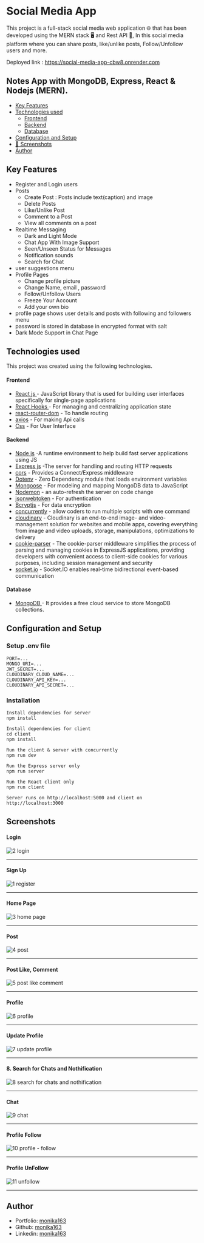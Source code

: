 # Social Media App

This project is a full-stack social media web application 🌐 that has been developed using the MERN stack 🖥️ and Rest API 🚀, In this social media platform where you can share posts, like/unlike posts, Follow/Unfollow users and more.

Deployed link : https://social-media-app-cbw8.onrender.com

## Notes App with MongoDB, Express, React & Nodejs (MERN).

- [Key Features](#key-features)
- [Technologies used](#technologies-used)
  - [Frontend](#frontend)
  - [Backend](#backend)
  - [Database](#database)
- [Configuration and Setup](#configuration-and-setup)
- [📸 Screenshots](#screenshots)
- [Author](#author)

## Key Features

- Register and Login users
- Posts
  - Create Post : Posts include text(caption) and image
  - Delete Posts
  - Like/Unlike Post
  - Comment to a Post
  - View all comments on a post
- Realtime Messaging
  - Dark and Light Mode
  - Chat App With Image Support
  - Seen/Unseen Status for Messages
  - Notification sounds
  - Search for Chat
- user suggestions menu
- Profile Pages
  - Change profile picture
  - Change Name, email , password
  - Follow/Unfollow Users
  - Freeze Your Account
  - Add your own bio
- profile page shows user details and posts with following and followers menu
- password is stored in database in encrypted format with salt
- Dark Mode Support in Chat Page

## Technologies used

This project was created using the following technologies.

#### Frontend

- [React js ](https://www.npmjs.com/package/react) - JavaScript library that is used for building user interfaces specifically for single-page applications
- [React Hooks ](https://reactjs.org/docs/hooks-intro.html) - For managing and centralizing application state
- [react-router-dom](https://www.npmjs.com/package/react-router-dom) - To handle routing
- [axios](https://www.npmjs.com/package/axios) - For making Api calls
- [Css](https://developer.mozilla.org/en-US/docs/Web/CSS) - For User Interface

#### Backend

- [Node js](https://nodejs.org/en/) -A runtime environment to help build fast server applications using JS
- [Express js](https://www.npmjs.com/package/express) -The server for handling and routing HTTP requests
- [cors](https://www.npmjs.com/package/cors) - Provides a Connect/Express middleware
- [Dotenv](https://www.npmjs.com/package/dotenv) - Zero Dependency module that loads environment variables
- [Mongoose](https://mongoosejs.com/) - For modeling and mapping MongoDB data to JavaScript
- [Nodemon](https://www.npmjs.com/package/nodemon) - an auto-refresh the server on code change
- [jsonwebtoken](https://www.npmjs.com/package/jsonwebtoken) - For authentication
- [Bcryptjs](https://www.npmjs.com/package/bcryptjs) - For data encryption
- [concurrently](https://www.npmjs.com/package/concurrently) - allow coders to run multiple scripts with one command
- [cloudinary](https://www.npmjs.com/package/cloudinary) - Cloudinary is an end-to-end image- and video-management solution for websites and mobile apps, covering everything from image and video uploads, storage, manipulations, optimizations to delivery
- [cookie-parser](https://www.npmjs.com/package/cookie-parser) - The cookie-parser middleware simplifies the process of parsing and managing cookies in ExpressJS applications, providing developers with convenient access to client-side cookies for various purposes, including session management and security
- [socket.io](https://www.npmjs.com/package/socket.io) - Socket.IO enables real-time bidirectional event-based communication

#### Database

- [MongoDB ](https://www.mongodb.com/) - It provides a free cloud service to store MongoDB collections.

## Configuration and Setup

### Setup .env file

```shell
PORT=...
MONGO_URI=...
JWT_SECRET=...
CLOUDINARY_CLOUD_NAME=...
CLOUDINARY_API_KEY=...
CLOUDINARY_API_SECRET=...

```

### Installation

```shell
Install dependencies for server
npm install

Install dependencies for client
cd client
npm install

Run the client & server with concurrently
npm run dev

Run the Express server only
npm run server

Run the React client only
npm run client

Server runs on http://localhost:5000 and client on http://localhost:3000
```

## Screenshots

#### Login

![2  login](https://github.com/monika163/Social-Media-App/assets/61625011/a547effb-5bd8-43e6-a4d4-5f6528902edb)

---

#### Sign Up

![1  register](https://github.com/monika163/Social-Media-App/assets/61625011/ef683b40-3f2c-4a88-97af-c2787ae9243b)

---

#### Home Page

![3  home page](https://github.com/monika163/Social-Media-App/assets/61625011/76e8f702-b487-45fa-8611-ef0ebd3e4283)

---

#### Post

![4  post](https://github.com/monika163/Social-Media-App/assets/61625011/991f5d71-7e90-4307-88cf-0e6479b6844b)

---

#### Post Like, Comment

![5  post like comment](https://github.com/monika163/Social-Media-App/assets/61625011/2c8fa9f9-4d62-4fb9-a911-da075e0d3b95)

---

#### Profile

![6  profile](https://github.com/monika163/Social-Media-App/assets/61625011/c895b9ff-3398-4290-9e63-ae9709cea67f)

---

#### Update Profile

![7  update profile](https://github.com/monika163/Social-Media-App/assets/61625011/910f44d4-2a12-4dca-ac1e-06572694ed31)

---

#### 8. Search for Chats and Nothification

![8  search for chats and nothification](https://github.com/monika163/Social-Media-App/assets/61625011/4b43b0a7-99ca-4a1b-a625-0519b7d0a75f)

---

#### Chat

![9  chat](https://github.com/monika163/Social-Media-App/assets/61625011/456c9304-70c7-4e62-b69e-8ef00266438f)

---

#### Profile Follow

![10  profile - follow ](https://github.com/monika163/Social-Media-App/assets/61625011/3409263c-5518-47d6-ad01-a90b5b74672a)

---

#### Profile UnFollow

![11  unfollow](https://github.com/monika163/Social-Media-App/assets/61625011/4a5a7448-856c-4588-b498-06548e80187a)

---

## Author

- Portfolio: [monika163](----)
- Github: [monika163](https://github.com/monika163)
- Linkedin: [monika163](https://www.linkedin.com/in/monika-dewangan-78a427149/)
